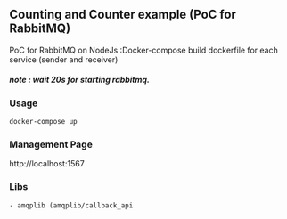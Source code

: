 ## Counting and  Counter example (PoC for RabbitMQ)

PoC for RabbitMQ on NodeJs :Docker-compose build dockerfile for each service (sender and receiver)

##### note : wait 20s for starting rabbitmq.

### Usage

```bash
docker-compose up
```

### Management Page

http://localhost:1567

### Libs
```
- amqplib (amqplib/callback_api
```
